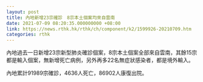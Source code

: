 ```yaml
---
layout: post
title: 內地新增23宗確診　8宗本土個案均來自雲南
date: 2021-07-09 08:20:35.000000000 +08:00
link: https://news.rthk.hk/rthk/ch/component/k2/1599926-20210709.htm
categories: rthk
---
```


內地過去一日新增23宗新型肺炎確診個案，8宗本土個案全部來自雲南，其餘15宗都是輸入個案，無新增死亡病例，另外再多22名無症狀感染者，都是境外輸入。

內地累計91989宗確診，4636人死亡，86902人康復出院。
